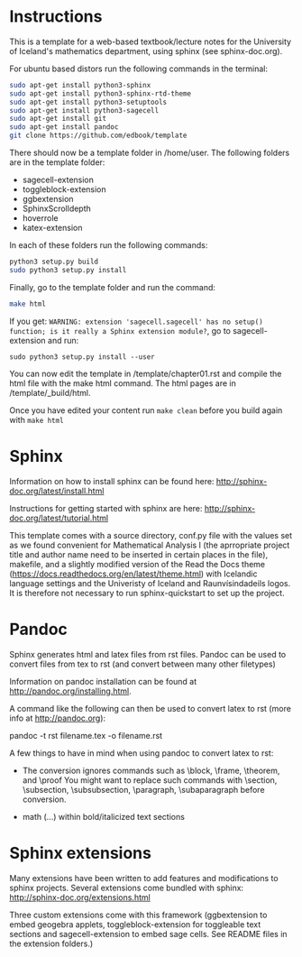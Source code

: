 # Instructions

This is a template for a web-based textbook/lecture notes for the University of Iceland's mathematics department, using sphinx (see sphinx-doc.org).

For ubuntu based distors run the following commands in the terminal:

```bash
sudo apt-get install python3-sphinx
sudo apt-get install python3-sphinx-rtd-theme
sudo apt-get install python3-setuptools
sudo apt-get install python3-sagecell
sudo apt-get install git
sudo apt-get install pandoc
git clone https://github.com/edbook/template
```
There should now be a template folder in /home/user. The following folders are in the template folder: 

* sagecell-extension
* toggleblock-extension
* ggbextension
* SphinxScrolldepth
* hoverrole
* katex-extension

In each of these folders run the following commands: 
```bash
python3 setup.py build
sudo python3 setup.py install
```

Finally, go to the template folder and run the command:
```bash
make html
```
If you get: `WARNING: extension 'sagecell.sagecell' has no setup() function; is it really a Sphinx extension module?`, go to sagecell-extension and run: 
```
sudo python3 setup.py install --user
```

You can now edit the template in /template/chapter01.rst and compile the html file with the make html command. The html pages are in /template/_build/html.

Once you have edited your content run `make clean` before you build again with `make html`

Sphinx
======
Information on how to install sphinx can be found here: http://sphinx-doc.org/latest/install.html

Instructions for getting started with sphinx are here: http://sphinx-doc.org/latest/tutorial.html

This template comes with a source directory, conf.py file with the values set as we found convenient for Mathematical Analysis I (the aprropriate project title and author name need to be inserted in certain places in the file), makefile, and a slightly modified version of the Read the Docs theme (https://docs.readthedocs.org/en/latest/theme.html) with Icelandic language settings and the Univeristy of Iceland and Raunvísindadeils logos. It is therefore not necessary to run sphinx-quickstart to set up the project.


Pandoc
======
Sphinx generates html and latex files from rst files.
Pandoc can be used to convert files from tex to rst (and convert between many other filetypes) 

Information on pandoc installation can be found at http://pandoc.org/installing.html.

A command like the following can then be used to convert latex to rst (more info at http://pandoc.org):

pandoc -t rst filename.tex -o filename.rst

A few things to have in mind when using pandoc to convert latex to rst:

-   The conversion ignores commands such as \block, \frame, \theorem, and \proof
    You might want to replace such commands with \section, \subsection, \subsubsection, \paragraph, \subaparagraph before conversion.

-   math ($...$) within bold/italicized text sections


Sphinx extensions
=================
Many extensions have been written to add features and modifications to sphinx projects. 
Several extensions come bundled with sphinx: http://sphinx-doc.org/extensions.html

Three custom extensions come with this framework (ggbextension to embed geogebra applets, toggleblock-extension for toggleable text sections and sagecell-extension to embed sage cells. See README files in the extension folders.)

